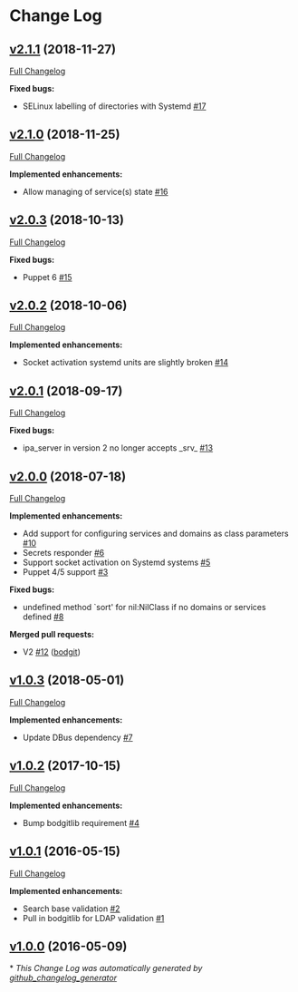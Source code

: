 # Change Log

## [v2.1.1](https://github.com/bodgit/puppet-sssd/tree/v2.1.1) (2018-11-27)
[Full Changelog](https://github.com/bodgit/puppet-sssd/compare/v2.1.0...v2.1.1)

**Fixed bugs:**

- SELinux labelling of directories with Systemd [\#17](https://github.com/bodgit/puppet-sssd/issues/17)

## [v2.1.0](https://github.com/bodgit/puppet-sssd/tree/v2.1.0) (2018-11-25)
[Full Changelog](https://github.com/bodgit/puppet-sssd/compare/v2.0.3...v2.1.0)

**Implemented enhancements:**

- Allow managing of service\(s\) state [\#16](https://github.com/bodgit/puppet-sssd/issues/16)

## [v2.0.3](https://github.com/bodgit/puppet-sssd/tree/v2.0.3) (2018-10-13)
[Full Changelog](https://github.com/bodgit/puppet-sssd/compare/v2.0.2...v2.0.3)

**Fixed bugs:**

- Puppet 6 [\#15](https://github.com/bodgit/puppet-sssd/issues/15)

## [v2.0.2](https://github.com/bodgit/puppet-sssd/tree/v2.0.2) (2018-10-06)
[Full Changelog](https://github.com/bodgit/puppet-sssd/compare/v2.0.1...v2.0.2)

**Implemented enhancements:**

- Socket activation systemd units are slightly broken [\#14](https://github.com/bodgit/puppet-sssd/issues/14)

## [v2.0.1](https://github.com/bodgit/puppet-sssd/tree/v2.0.1) (2018-09-17)
[Full Changelog](https://github.com/bodgit/puppet-sssd/compare/v2.0.0...v2.0.1)

**Fixed bugs:**

- ipa\_server in version 2 no longer accepts \_srv\_ [\#13](https://github.com/bodgit/puppet-sssd/issues/13)

## [v2.0.0](https://github.com/bodgit/puppet-sssd/tree/v2.0.0) (2018-07-18)
[Full Changelog](https://github.com/bodgit/puppet-sssd/compare/v1.0.3...v2.0.0)

**Implemented enhancements:**

- Add support for configuring services and domains as class parameters [\#10](https://github.com/bodgit/puppet-sssd/issues/10)
- Secrets responder [\#6](https://github.com/bodgit/puppet-sssd/issues/6)
- Support socket activation on Systemd systems [\#5](https://github.com/bodgit/puppet-sssd/issues/5)
- Puppet 4/5 support [\#3](https://github.com/bodgit/puppet-sssd/issues/3)

**Fixed bugs:**

- undefined method `sort' for nil:NilClass if no domains or services defined [\#8](https://github.com/bodgit/puppet-sssd/issues/8)

**Merged pull requests:**

- V2 [\#12](https://github.com/bodgit/puppet-sssd/pull/12) ([bodgit](https://github.com/bodgit))

## [v1.0.3](https://github.com/bodgit/puppet-sssd/tree/v1.0.3) (2018-05-01)
[Full Changelog](https://github.com/bodgit/puppet-sssd/compare/v1.0.2...v1.0.3)

**Implemented enhancements:**

- Update DBus dependency [\#7](https://github.com/bodgit/puppet-sssd/issues/7)

## [v1.0.2](https://github.com/bodgit/puppet-sssd/tree/v1.0.2) (2017-10-15)
[Full Changelog](https://github.com/bodgit/puppet-sssd/compare/v1.0.1...v1.0.2)

**Implemented enhancements:**

- Bump bodgitlib requirement [\#4](https://github.com/bodgit/puppet-sssd/issues/4)

## [v1.0.1](https://github.com/bodgit/puppet-sssd/tree/v1.0.1) (2016-05-15)
[Full Changelog](https://github.com/bodgit/puppet-sssd/compare/v1.0.0...v1.0.1)

**Implemented enhancements:**

- Search base validation [\#2](https://github.com/bodgit/puppet-sssd/issues/2)
- Pull in bodgitlib for LDAP validation [\#1](https://github.com/bodgit/puppet-sssd/issues/1)

## [v1.0.0](https://github.com/bodgit/puppet-sssd/tree/v1.0.0) (2016-05-09)


\* *This Change Log was automatically generated by [github_changelog_generator](https://github.com/skywinder/Github-Changelog-Generator)*
